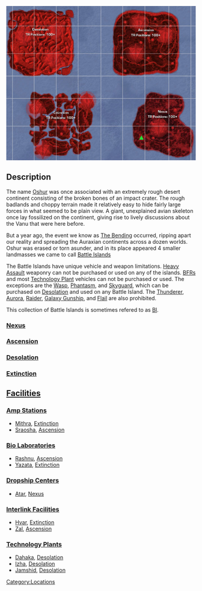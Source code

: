 ![](/images/BIMap.jpg "BIMap.jpg")

## Description

The name [Oshur](/Oshur "wikilink") was once associated with an extremely
rough desert continent consisting of the broken bones of an impact
crater. The rough badlands and choppy terrain made it relatively easy to
hide fairly large forces in what seemed to be plain view. A giant,
unexplained avian skeleton once lay fossilized on the continent, giving
rise to lively discussions about the Vanu that were here before.

But a year ago, the event we know as [The
Bending](/The_Bending "wikilink") occurred, ripping apart our reality and
spreading the Auraxian continents across a dozen worlds. Oshur was
erased or torn asunder, and in its place appeared 4 smaller landmasses
we came to call [Battle Islands](/Battle_Islands "wikilink")

The Battle Islands have unique vehicle and weapon limitations. [Heavy
Assault](/Heavy_Assault "wikilink") weaponry can not be purchased or used
on any of the islands. [BFRs](/BFR "wikilink") and most [Technology
Plant](/Technology_Plant "wikilink") vehicles can not be purchased or
used. The exceptions are the [Wasp](/Wasp "wikilink"),
[Phantasm](/Phantasm "wikilink"), and [Skyguard](/Skyguard "wikilink"),
which can be purchased on [Desolation](/Desolation "wikilink") and used
on any Battle Island. The [Thunderer](/Thunderer "wikilink"),
[Aurora](/Aurora "wikilink"), [Raider](/Raider "wikilink"), [Galaxy
Gunship](/Galaxy_Gunship "wikilink"), and [Flail](/Flail "wikilink") are
also prohibited.

This collection of Battle Islands is sometimes refered to as
[BI](/Acronyms_and_Slang "wikilink").

### [Nexus](/Nexus "wikilink")

### [Ascension](/Ascension "wikilink")

### [Desolation](/Desolation "wikilink")

### [Extinction](/Extinction "wikilink")

## [Facilities](/Facilities "wikilink")

### [Amp Stations](/Amp_Station "wikilink")

- [Mithra](/Mithra "wikilink"), [Extinction](/Extinction "wikilink")
- [Sraosha](/Sraosha "wikilink"), [Ascension](/Ascension "wikilink")

### [Bio Laboratories](/Bio_Laboratory "wikilink")

- [Rashnu](/Rashnu "wikilink"), [Ascension](/Ascension "wikilink")
- [Yazata](/Yazata "wikilink"), [Extinction](/Extinction "wikilink")

### [Dropship Centers](/Dropship_Center "wikilink")

- [Atar](/Atar "wikilink"), [Nexus](/Nexus "wikilink")

### [Interlink Facilities](/Interlink_Facility "wikilink")

- [Hvar](/Hvar "wikilink"), [Extinction](/Extinction "wikilink")
- [Zal](/Zal "wikilink"), [Ascension](/Ascension "wikilink")

### [Technology Plants](/Technology_Plant "wikilink")

- [Dahaka](/Dahaka "wikilink"), [Desolation](/Desolation "wikilink")
- [Izha](/Izha "wikilink"), [Desolation](/Desolation "wikilink")
- [Jamshid](/Jamshid "wikilink"), [Desolation](/Desolation "wikilink")

[Category:Locations](/Category:Locations "wikilink")
